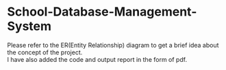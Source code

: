 # School-Database-Management-System

Please refer to the ER(Entity Relationship) diagram to get a brief idea about the concept of the project. <br>
I have also added the code and output report in the form of pdf.
